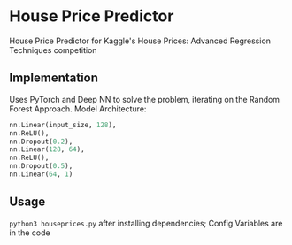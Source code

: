 # House Price Predictor
House Price Predictor for Kaggle's House Prices: Advanced Regression Techniques competition

## Implementation
Uses PyTorch and Deep NN to solve the problem, iterating on the Random Forest Approach. Model Architecture:
```py
nn.Linear(input_size, 128),
nn.ReLU(),
nn.Dropout(0.2),
nn.Linear(128, 64),
nn.ReLU(),
nn.Dropout(0.5),
nn.Linear(64, 1)
```

## Usage
`python3 houseprices.py` after installing dependencies; Config Variables are in the code
